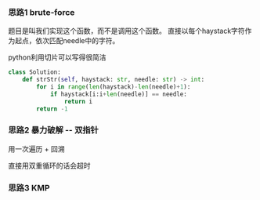 ### 思路1 brute-force

题目是叫我们实现这个函数，而不是调用这个函数。
直接以每个haystack字符作为起点，依次匹配needle中的字符。

python利用切片可以写得很简洁

```python
class Solution:
    def strStr(self, haystack: str, needle: str) -> int:
        for i in range(len(haystack)-len(needle)+1):
            if haystack[i:i+len(needle)] == needle:
                return i
        return -1 
```

### 思路2 暴力破解 -- 双指针

用一次遍历 + 回溯

直接用双重循环的话会超时

### 思路3 KMP

